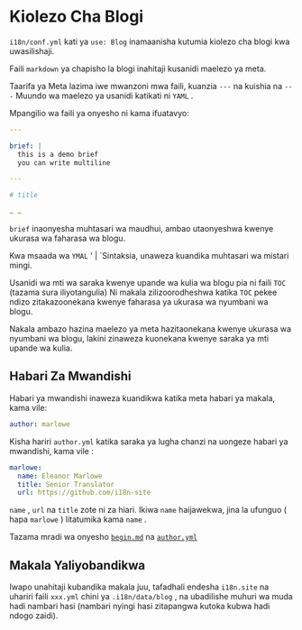 # Kiolezo Cha Blogi

`i18n/conf.yml` kati ya `use: Blog` inamaanisha kutumia kiolezo cha blogi kwa uwasilishaji.

Faili `markdown` ya chapisho la blogi inahitaji kusanidi maelezo ya meta.

Taarifa ya Meta lazima iwe mwanzoni mwa faili, kuanzia `---` na kuishia na `---` Muundo wa maelezo ya usanidi katikati ni `YAML` .

Mpangilio wa faili ya onyesho ni kama ifuatavyo:

```yml
---

brief: |
  this is a demo brief
  you can write multiline

---

# title

… …
```

`brief` inaonyesha muhtasari wa maudhui, ambao utaonyeshwa kwenye ukurasa wa faharasa wa blogu.

Kwa msaada wa `YMAL` ' | `Sintaksia, unaweza kuandika muhtasari wa mistari mingi.

Usanidi wa mti wa saraka kwenye upande wa kulia wa blogu pia ni faili `TOC` (tazama sura iliyotangulia) Ni makala zilizoorodheshwa katika `TOC` pekee ndizo zitakazoonekana kwenye faharasa ya ukurasa wa nyumbani wa blogu.

Nakala ambazo hazina maelezo ya meta hazitaonekana kwenye ukurasa wa nyumbani wa blogu, lakini zinaweza kuonekana kwenye saraka ya mti upande wa kulia.

## Habari Za Mwandishi

Habari ya mwandishi inaweza kuandikwa katika meta habari ya makala, kama vile:

```yml
author: marlowe
```

Kisha hariri `author.yml` katika saraka ya lugha chanzi na uongeze habari ya mwandishi, kama vile :

```yml
marlowe:
  name: Eleanor Marlowe
  title: Senior Translator
  url: https://github.com/i18n-site
```

`name` , `url` na `title` zote ni za hiari. Ikiwa `name` haijawekwa, jina la ufunguo ( hapa `marlowe` ) litatumika kama `name` .

Tazama mradi wa onyesho [`begin.md`](https://github.com/i18n-site/demo.i18n.site/blob/main/en/blog/news/begin.md?plain=1) na [`author.yml`](https://github.com/i18n-site/demo.i18n.site/blob/main/en/author.yml)

## Makala Yaliyobandikwa

Iwapo unahitaji kubandika makala juu, tafadhali endesha `i18n.site` na uhariri faili `xxx.yml` chini ya `.i18n/data/blog` , na ubadilishe muhuri wa muda hadi nambari hasi (nambari nyingi hasi zitapangwa kutoka kubwa hadi ndogo zaidi).